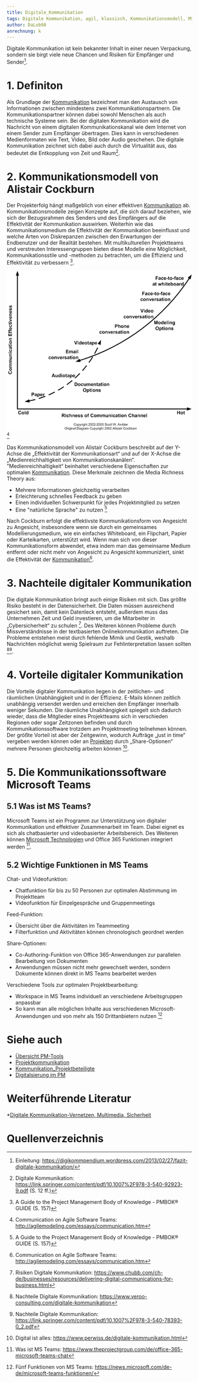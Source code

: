 ```yaml
---
title: Digitale_Kommunikation
tags: Digitale Kommunikation, agil, klassisch, Kommunikationsmodell, MS-Teams 
author: DaLob98
anrechnung: k
---
```

Digitale Kommunikation ist kein bekannter Inhalt in einer neuen Verpackung, sondern sie birgt viele neue Chancen und Risiken für Empfänger und Sender[^10]. 
# 1. Definiton 

Als Grundlage der [Kommunikation](Kommunikation_Projektbeteiligte.md) bezeichnet man den Austausch von Informationen zwischen mindestens zwei Kommunikationspartnern. Die Kommunikationspartner können dabei sowohl Menschen als auch technische Systeme sein. Bei der digitalen Kommunikation wird die Nachricht von einem digitalen Kommunikationskanal wie dem Internet von einem Sender zum Empfänger übertragen. Dies kann in verschiedenen Medienformaten wie Text, Video, Bild oder Audio geschehen. Die digitale Kommunikation zeichnet sich dabei auch durch die Virtualität aus, das bedeutet die Entkopplung von Zeit und Raum[^1].

# 2. Kommunikationsmodell von Alistair Cockburn

Der Projekterfolg hängt maßgeblich von einer effektiven [Kommunikation](Kommunikation_Projektbeteiligte.md) ab. Kommunikationsmodelle zeigen Konzepte auf, die sich darauf beziehen, wie sich der Bezugsrahmen des Senders und des Empfängers auf die Effektivität der Kommunikation auswirken. Weiterhin wie das Kommunikationsmedium die Effektivität der
Kommunikation beeinflusst und welche Arten von Diskrepanzen zwischen den Erwartungen der Endbenutzer und der Realität bestehen. 
Mit multikulturellen Projektteams und verstreuten Interessengruppen bieten diese Modelle eine Möglichkeit, Kommunikationsstile und -methoden zu betrachten, um die Effizienz und Effektivität zu verbessern [^2].

![Abbildung 1: Kommunikationsmodell Alistair Cockburn](Digitale_Kommunikation/communicationModes.gif)[^3]

Das Kommunikationsmodell von Alistair Cockburn beschreibt auf der Y-Achse die „Effektivität der Kommunikationsart“ und auf der X-Achse die „Medienreichhaltigkeit von Kommunikationskanälen“. "Medienreichhaltigkeit“ beinhaltet verschiedene Eigenschaften zur optimalen [Kommunikation](Kommunikation_Projektbeteiligte.md).                                     Diese Merkmale zeichnen die Media Richness Theory aus: 
*	Mehrere Informationen gleichzeitig verarbeiten
*	Erleichterung schnelles Feedback zu geben 
*	Einen individuellen Schwerpunkt für jedes Projektmitglied zu setzen
* Eine "natürliche Sprache" zu nutzen [^2]


Nach Cockburn erfolgt die effektivste Kommunikationsform von Angesicht zu Angesicht, insbesondere wenn sie durch ein gemeinsames Modellierungsmedium, wie ein einfaches Whiteboard, ein Flipchart, Papier oder Karteikarten, unterstützt wird. Wenn man sich von dieser Kommunikationsform abwendet, etwa indem man das gemeinsame Medium entfernt oder nicht mehr von Angesicht zu Angesicht kommuniziert, sinkt die Effektivität der [Kommunikation](Kommunikation_Projektbeteiligte.md)[^3].

# 3. Nachteile digitaler Kommunikation 
Die digitale Kommunikation bringt auch einige Risiken mit sich. Das größte Risiko besteht in der Datensicherheit. Die Daten müssen ausreichend gesichert sein, damit kein Datenleck entsteht, außerdem muss das Unternehmen Zeit und Geld investieren, um die Mitarbeiter in „Cybersicherheit“ zu schulen [^7].
Des Weiteren können Probleme durch Missverständnisse in der textbasierten Onlinekommunikation auftreten. Die Probleme entstehen meist durch fehlende Mimik und Gestik, weshalb Nachrichten möglichst wenig Spielraum zur Fehlinterpretation lassen sollten [^8][^9].


# 4. Vorteile digitaler Kommunikation
Die Vorteile digitaler Kommunikation liegen in der zeitlichen- und räumlichen Unabhängigkeit und in der Effizienz. E-Mails können zeitlich unabhängig versendet werden und erreichen den Empfänger innerhalb weniger Sekunden.
Die räumliche Unabhängigkeit spiegelt sich dadurch wieder, dass die Mitglieder eines Projektteams sich in verschieden Regionen oder sogar Zeitzonen befinden und durch Kommunikationssoftware trotzdem am Projektmeeting teilnehmen können.
Der größte Vorteil ist aber der Zeitgewinn, wodurch Aufträge „just in time“ vergeben werden können oder an [Projekten](Projekt.md) durch „Share-Optionen“ mehrere Personen gleichzeitig arbeiten können [^4].

# 5. Die Kommunikationssoftware Microsoft Teams

## 5.1 Was ist MS Teams?
Microsoft Teams ist ein Programm zur Unterstützung von digitaler Kommunikation und effektiver Zusammenarbeit im Team. Dabei eignet es sich als chatbasierter und videobasierter Arbeitsbereich. Des Weiteren können [Microsoft Technologien](Microsoft_Project_PM_Tool.md) und Office 365 Funktionen integriert werden [^5].

## 5.2 Wichtige Funktionen in MS Teams

Chat- und Videofunktion:
* Chatfunktion für bis zu 50 Personen zur optimalen Abstimmung im Projektteam 
* Videofunktion für Einzelgespräche und Gruppenmeetings 

Feed-Funktion:
*	Übersicht über die Aktivitäten im Teammeeting 
*	Filterfunktion und Aktivitäten können chronologisch geordnet werden 

Share-Optionen: 
* Co-Authoring-Funktion von Office 365-Anwendungen zur parallelen Bearbeitung von Dokumenten 
*	Anwendungen müssen nicht mehr gewechselt werden, sondern Dokumente können direkt in MS Teams bearbeitet werden

Verschiedene Tools zur optimalen Projektbearbeitung: 
*	Workspace in MS Teams individuell an verschiedene Arbeitsgruppen anpassbar
*	So kann man alle möglichen Inhalte aus verschiedenen Microsoft-Anwendungen und von mehr als 150 Drittanbietern nutzen [^6]

# Siehe auch
* [Übersicht PM-Tools](Uebersicht_PM_Tools.md)
* [Projektkommunikation](Projektkommunikation.md)
* [Kommunikation_Projektbeteiligte](Kommunikation_Projektbeteiligte.md)
* [Digitalsierung im PM](Digitalisierung_im_PM.md)

# Weiterführende Literatur 
*[Digitale Kommunikation-Vernetzen, Multimedia, Sicherheit](https://link.springer.com/content/pdf/10.1007%2F978-3-540-92923-9.pdf)

# Quellenverzeichnis
[^1]: Digitale Kommunikation: https://link.springer.com/content/pdf/10.1007%2F978-3-540-92923-9.pdf (S. 12 ff.)
[^2]: A Guide to the Project Management Body of Knowledge - PMBOK® GUIDE (S. 157)
[^3]: Communication on Agile Software Teams: http://agilemodeling.com/essays/communication.htm
[^4]: Digital ist alles: https://www.perwiss.de/digitale-kommunikation.html
[^5]: Was ist MS Teams: https://www.theprojectgroup.com/de/office-365-microsoft-teams-chat
[^6]: Fünf Funktionen von MS Teams: https://news.microsoft.com/de-de/microsoft-teams-funktionen/
[^7]: Risiken Digitale Kommunikation: https://www.chubb.com/ch-de/businesses/resources/delivering-digital-communications-for-business.html
[^8]: Nachteile Digitale Kommunikation: https://www.veroo-consulting.com/digitale-kommunikation
[^9]: Nachteile Digitale Kommunikation: https://link.springer.com/content/pdf/10.1007%2F978-3-540-78393-0_2.pdf
[^10]: Einleitung: https://digikommpendium.wordpress.com/2013/02/27/fazit-digitale-kommunikation/

